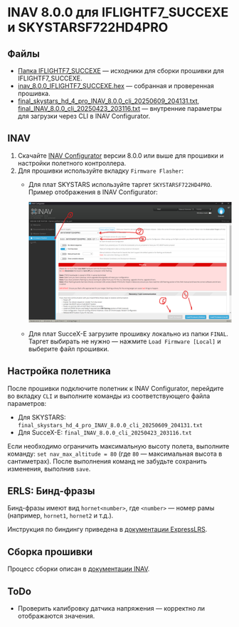 # INAV 8.0.0 для IFLIGHTF7_SUCCEXE и SKYSTARSF722HD4PRO

## Файлы

- [Папка IFLIGHTF7_SUCCEXE](IFLIGHTF7_SUCCEXE) — исходники для сборки прошивки для IFLIGHTF7_SUCCEXE.
- [inav_8.0.0_IFLIGHTF7_SUCCEXE.hex](inav_8.0.0_IFLIGHTF7_SUCCEXE.hex) — собранная и проверенная прошивка.
- [final_skystars_hd_4_pro_INAV_8.0.0_cli_20250609_204131.txt](final_skystars_hd_4_pro_INAV_8.0.0_cli_20250609_204131.txt), [final_INAV_8.0.0_cli_20250423_203116.txt](final_INAV_8.0.0_cli_20250423_203116.txt) — внутренние параметры для загрузки через CLI в INAV Configurator.

## INAV

1. Скачайте [INAV Configurator](https://github.com/iNavFlight/inav-configurator/releases) версии 8.0.0 или выше для прошивки и настройки полетного контроллера.
2. Для прошивки используйте вкладку `Firmware Flasher`:
   - Для плат SKYSTARS используйте таргет `SKYSTARSF722HD4PRO`. Пример отображения в INAV Configurator:
     
     ![alt text](image-1.png)
   - Для плат SucceX-E загрузите прошивку локально из папки `FINAL`. Таргет выбирать не нужно — нажмите `Load Firmware [Local]` и выберите файл прошивки.

## Настройка полетника

После прошивки подключите полетник к INAV Configurator, перейдите во вкладку `CLI` и выполните команды из соответствующего файла параметров:
- Для SKYSTARS: `final_skystars_hd_4_pro_INAV_8.0.0_cli_20250609_204131.txt`
- Для SucceX-E: `final_INAV_8.0.0_cli_20250423_203116.txt`

Если необходимо ограничить максимальную высоту полета, выполните команду:
`set nav_max_altitude = 80` (где `80` — максимальная высота в сантиметрах).
После выполнения команд не забудьте сохранить изменения, выполнив `save`.

## ERLS: Бинд-фразы

Бинд-фразы имеют вид `hornet<number>`, где `<number>` — номер рамы (например, `hornet1`, `hornet2` и т.д.).

Инструкция по биндингу приведена в [документации ExpressLRS](https://expresslrs.ru/Manuals/Binding/).

## Сборка прошивки

Процесс сборки описан в [документации INAV](https://github.com/iNavFlight/inav/blob/master/docs/development/Building%20in%20Windows%2010%20or%2011%20with%20Linux%20Subsystem.md).

## ToDo

- Проверить калибровку датчика напряжения — корректно ли отображаются значения.